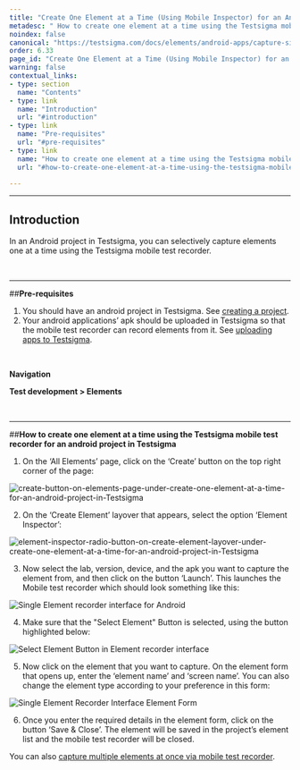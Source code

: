 ```yaml
---
title: "Create One Element at a Time (Using Mobile Inspector) for an Android Project"
metadesc: " How to create one element at a time using the Testsigma mobile inspector for an android project in Testsigma."
noindex: false
canonical: "https://testsigma.com/docs/elements/android-apps/capture-single-element/"
order: 6.33
page_id: "Create One Element at a Time (Using Mobile Inspector) for an Android Project"
warning: false
contextual_links:
- type: section
  name: "Contents"
- type: link
  name: "Introduction"
  url: "#introduction"
- type: link
  name: "Pre-requisites"
  url: "#pre-requisites"
- type: link
  name: "How to create one element at a time using the Testsigma mobile inspector for an android project in Testsigma"
  url: "#how-to-create-one-element-at-a-time-using-the-testsigma-mobile-inspector-for-an-android-project-in-testsigma"

---
```



---
## **Introduction**
In an Android project in Testsigma, you can selectively capture elements one at a time using the Testsigma mobile test recorder. 

<br>

---
##**Pre-requisites**
1. You should have an android project in Testsigma. See [creating a project](https://testsigma.com/docs/projects/overview/).
2. Your android applications’ apk should be uploaded in Testsigma so that the mobile test recorder can record elements from it. See [uploading apps to Testsigma](https://testsigma.com/docs/uploads/upload-apps/).

<br>

**Navigation**

**Test development > Elements**

<br>

---
##**How to create one element at a time using the Testsigma mobile test recorder for an android project in Testsigma**

1. On the ‘All Elements’ page, click on the ‘Create’ button on the top right corner of the page:

![create-button-on-elements-page-under-create-one-element-at-a-time-for-an-android-project-in-Testsigma](https://s3.amazonaws.com/static-docs.testsigma.com/new_images/elements/android-apps/capture-single-element/create-button-on-elements-page-under-create-one-element-at-a-time-for-an-android-project-in-Testsigma.png)

2. On the ‘Create Element’ layover that appears, select the option ‘Element Inspector’:

![element-inspector-radio-button-on-create-element-layover-under-create-one-element-at-a-time-for-an-android-project-in-Testsigma](https://s3.amazonaws.com/static-docs.testsigma.com/new_images/elements/android-apps/capture-single-element/element-inspector-radio-button-on-create-element-layover-under-create-one-element-at-a-time-for-an-android-project-in-Testsigma.png)

3. Now select the lab, version, device, and the apk you want to capture the element from, and then click on the button ‘Launch’. This launches the Mobile test recorder which should look something like this:

![Single Element recorder interface for Android](https://s3.amazonaws.com/static-docs.testsigma.com/new_images/elements/android-apps/capture-single-element/android-single-element-recorder-interface.png)

4. Make sure that the "Select Element" Button is selected, using the button highlighted below:

![Select Element Button in Element recorder interface](https://s3.amazonaws.com/static-docs.testsigma.com/new_images/elements/android-apps/capture-single-element/android-single-element-recorder-interface-select-button.png)

5. Now click on the element that you want to capture. On the element form that opens up, enter the ‘element name’ and ‘screen name’. You can also change the element type according to your preference in this form:

![Single Element Recorder Interface Element Form](https://s3.amazonaws.com/static-docs.testsigma.com/new_images/elements/android-apps/capture-single-element/android-single-element-recorder-interface-element-form.png)

6. Once you enter the required details in the element form, click on the button ‘Save & Close’. The element will be saved in the project’s element list and the mobile test recorder  will be closed. 

You can also [capture multiple elements at once via mobile test recorder](https://testsigma.com/docs/elements/android-apps/record-multiple-elements/).

